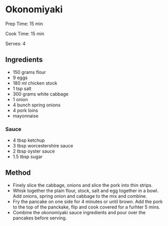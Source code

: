 # Okonomiyaki

Prep Time: 15 min

Cook Time: 15 min

Serves: 4
## Ingredients
* 150 grams flour
* 9 eggs
* 180 ml chicken stock
* 1 tsp salt
* 300 grams white cabbage
* 1 onion
* 4 bunch spring onions
* 4 pork loins
* mayonnaise

### Sauce
* 4 tbsp ketchup
* 3 tbsp worcestershire sauce
* 2 tbsp oyster sauce
* 1.5 tbsp sugar


## Method
* Finely slice the cabbage, onions and slice the pork into thin strips.
* Whisk together the plain flour, stock, salt and egg together in a bowl. Add onions, spring onion and cabbage to the mix and combine.
* Fry the pancake on one side for 4 minutes or until brown. Add the pork to the top of the panckake, flip and cook covered for a furhter 5 mins.
* Combine the okonomiyaki sauce ingredients and pour over the pancakes before serving.

